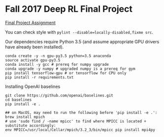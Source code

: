 # Fall 2017 Deep RL Final Project

[Final Project Assignment](https://d1b10bmlvqabco.cloudfront.net/attach/j6l2zpz570w7jq/iy4vn27h37x7h4/j711skxb7k4n/final_project.pdf)

You can check style with `pylint --disable=locally-disabled,fixme src`.

Our dependencies require Python 3.5 (and assume appropriate GPU drivers have already been installed).

    conda create -y -n gpu-py3.5 python=3.5 anaconda
    source activate gpu-py3.5
    conda install -y gcc # prereq for numpy upgrade
    conda upgrade -y numpy # upgraded numpy is a prereq for gym
    pip install tensorflow-gpu # or tensorflow for CPU only
    pip install -r requirements.txt

Installing OpenAI baselines

	git clone https://github.com/openai/baselines.git
	cd baselines
	pip install -e .

	## on MacOS, may need to run the following before 'pip install -e .':
	brew install mpich
	# use 'sudo find / -name mpicc' to find where MPICC is located + substitute accordingly:
	env MPICC=/usr/local/Cellar/mpich/3.2_3/bin/mpicc pip install mpi4py

